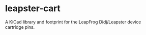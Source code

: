 # leapster-cart
A KiCad library and footprint for the LeapFrog Didj/Leapster device cartridge pins.
